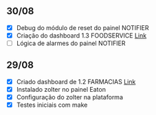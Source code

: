## 30/08
- [x] Debug do módulo de reset do painel NOTIFIER
- [x] Criação do dashboard 1.3 FOODSERVICE [Link](http://datawatcher360.online/d/ddw7lsxomvnr4e/1-3-foodservice?orgId=1)
- [ ] Lógica de alarmes do painel NOTIFIER

## 29/08
- [x] Criado dashboard de 1.2 FARMACIAS [Link](http://datawatcher360.online/d/bdw6r2irh6osge/1-2-farmacias?orgId=1&refresh=15m)
- [x] Instalado zolter no painel Eaton
- [x] Configuração do zolter na plataforma
- [x] Testes iniciais com make
